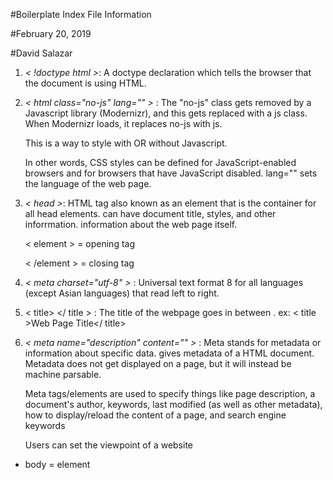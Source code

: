#Boilerplate Index File Information 

#February 20, 2019

#David Salazar

1. *< !doctype html >*: A doctype declaration which tells the browser that the document is using HTML.

2. *< html class="no-js" lang="" >* : The "no-js" class gets removed by a Javascript library (Modernizr), 
   and this gets replaced with a js class. When Modernizr loads, it replaces no-js with js.
      
   This is a way to style with OR without Javascript.
   
   In other words, CSS styles can be defined for JavaScript-enabled browsers and for browsers that 
   have JavaScript disabled. lang="" sets the language of the web page.

3. *< head >*: HTML tag also known as an element that is the container for all head elements. can have
   document title, styles, and other inforrmation. information about the web page itself. 
   
   < element > = opening tag
   
   < /element > = closing tag 

4. *< meta charset="utf-8" >* : Universal text format 8 for all languages (except Asian languages) that 
   read left to right.

5. < title> </ title > : The title of the webpage goes in between <title></title>. 
   ex: < title >Web Page Title</ title>

6. *< meta name="description" content="" >* : Meta stands for metadata or information about specific data.
   <meta> gives metadata of a HTML document. Metadata does not get displayed on a page, but it will 
   instead be machine parsable. 
   
   Meta tags/elements are used to specify things like page description, a document's author, keywords,
   last modified (as well as other metadata), how to display/reload the content of a page, and search 
   engine keywords   
   
   Users can set the viewpoint of a website 

* body = element 
  
